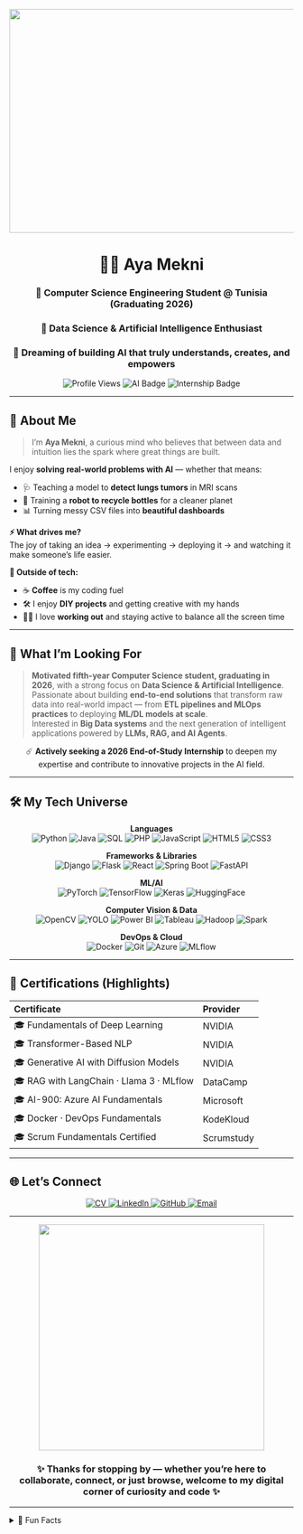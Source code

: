 <p align="center">
  <img width="1584" height="396" alt="Beige Feminine Personal LinkedIn Banner (1)" src="https://github.com/user-attachments/assets/02fdd655-d150-4c2a-b4b0-29667cefe4d6" />
</p>

<div align="center">

# 👩‍💻 Aya Mekni

### 🚀 Computer Science Engineering Student @ Tunisia (Graduating 2026)  
### 🤖 Data Science & Artificial Intelligence Enthusiast  
### 🌈 Dreaming of building AI that truly **understands, creates, and empowers**

![Profile Views](https://komarev.com/ghpvc/?username=ayamekni&style=flat-square&color=blue)
![AI Badge](https://img.shields.io/badge/AI%20Dreamer-Active-brightgreen?style=flat-square)
![Internship Badge](https://img.shields.io/badge/2026%20Internship-Seeking-orange?style=flat-square)

</div>

---

## 🌟 About Me  


> I’m **Aya Mekni**, a curious mind who believes that between data and intuition lies the spark where great things are built.  

I enjoy **solving real-world problems with AI** — whether that means:  
- 🩺 Teaching a model to **detect lungs tumors** in MRI scans  
- 🤖 Training a **robot to recycle bottles** for a cleaner planet  
- 📊 Turning messy CSV files into **beautiful dashboards**  

**⚡ What drives me?**  
The joy of taking an idea → experimenting → deploying it → and watching it make someone’s life easier.  

**💖 Outside of tech:**  
- ☕️ **Coffee** is my coding fuel  
- 🛠️ I enjoy **DIY projects** and getting creative with my hands  
- 🏃‍♀️ I love **working out** and staying active to balance all the screen time  

---

## 🚩 What I’m Looking For  

> **Motivated fifth-year Computer Science student, graduating in 2026**, with a strong focus on **Data Science & Artificial Intelligence**.  
> Passionate about building **end-to-end solutions** that transform raw data into real-world impact — from **ETL pipelines and MLOps practices** to deploying **ML/DL models at scale**.  
> Interested in **Big Data systems** and the next generation of intelligent applications powered by **LLMs, RAG, and AI Agents**.  

<div align="center">

☄️ **Actively seeking a 2026 End-of-Study Internship** to deepen my expertise and contribute to innovative projects in the AI field.  
</div>

---

## 🛠️ My Tech Universe  

<div align="center">

**Languages**  
![Python](https://img.shields.io/badge/Python-3776AB?style=flat-square&logo=python&logoColor=white)
![Java](https://img.shields.io/badge/Java-F89820?style=flat-square&logo=java&logoColor=white)
![SQL](https://img.shields.io/badge/SQL-4479A1?style=flat-square&logo=mysql&logoColor=white)
![PHP](https://img.shields.io/badge/PHP-777BB4?style=flat-square&logo=php&logoColor=white)
![JavaScript](https://img.shields.io/badge/JavaScript-F7DF1E?style=flat-square&logo=javascript&logoColor=black)
![HTML5](https://img.shields.io/badge/HTML5-E34F26?style=flat-square&logo=html5&logoColor=white)
![CSS3](https://img.shields.io/badge/CSS3-1572B6?style=flat-square&logo=css3&logoColor=white)

**Frameworks & Libraries**  
![Django](https://img.shields.io/badge/Django-092E20?style=flat-square&logo=django&logoColor=white)
![Flask](https://img.shields.io/badge/Flask-000000?style=flat-square&logo=flask&logoColor=white)
![React](https://img.shields.io/badge/React-61DAFB?style=flat-square&logo=react&logoColor=black)
![Spring Boot](https://img.shields.io/badge/Spring_Boot-6DB33F?style=flat-square&logo=springboot&logoColor=white)
![FastAPI](https://img.shields.io/badge/FastAPI-009688?style=flat-square&logo=fastapi&logoColor=white)

**ML/AI**  
![PyTorch](https://img.shields.io/badge/PyTorch-EE4C2C?style=flat-square&logo=pytorch&logoColor=white)
![TensorFlow](https://img.shields.io/badge/TensorFlow-FF6F00?style=flat-square&logo=tensorflow&logoColor=white)
![Keras](https://img.shields.io/badge/Keras-D00000?style=flat-square&logo=keras&logoColor=white)
![HuggingFace](https://img.shields.io/badge/HuggingFace-FFD21A?style=flat-square&logo=huggingface&logoColor=black)

**Computer Vision & Data**  
![OpenCV](https://img.shields.io/badge/OpenCV-5C3EE8?style=flat-square&logo=opencv&logoColor=white)
![YOLO](https://img.shields.io/badge/YOLO-00FFFF?style=flat-square)
![Power BI](https://img.shields.io/badge/Power%20BI-F2C811?style=flat-square&logo=powerbi&logoColor=black)
![Tableau](https://img.shields.io/badge/Tableau-E97627?style=flat-square&logo=tableau&logoColor=white)
![Hadoop](https://img.shields.io/badge/Hadoop-66CCFF?style=flat-square&logo=apachehadoop&logoColor=white)
![Spark](https://img.shields.io/badge/Spark-E25A1C?style=flat-square&logo=apachespark&logoColor=white)

**DevOps & Cloud**  
![Docker](https://img.shields.io/badge/Docker-2496ED?style=flat-square&logo=docker&logoColor=white)
![Git](https://img.shields.io/badge/Git-F05032?style=flat-square&logo=git&logoColor=white)
![Azure](https://img.shields.io/badge/Azure-0078D4?style=flat-square&logo=microsoftazure&logoColor=white)
![MLflow](https://img.shields.io/badge/MLflow-0194E2?style=flat-square)
</div>


---

## 📜 Certifications (Highlights)  

| Certificate | Provider |  
| :--- | :--- |  
| 🎓 Fundamentals of Deep Learning | NVIDIA |  
| 🎓 Transformer-Based NLP | NVIDIA |  
| 🎓 Generative AI with Diffusion Models | NVIDIA |  
| 🎓 RAG with LangChain · Llama 3 · MLflow | DataCamp |  
| 🎓 AI-900: Azure AI Fundamentals | Microsoft |  
| 🎓 Docker · DevOps Fundamentals | KodeKloud |  
| 🎓 Scrum Fundamentals Certified | Scrumstudy |  

---

## 🌐 Let’s Connect  

<div align="center">

<!-- CV -->
<a href="https://your-link-to-cv.com" target="_blank">
  <img src="https://img.shields.io/badge/Curriculum%20Vitae-Download-red?style=for-the-badge&logo=adobeacrobatreader" alt="CV"/>
</a>

<!-- LinkedIn -->
<a href="https://www.linkedin.com/in/aya-mekni//" target="_blank">
  <img src="https://img.shields.io/badge/LinkedIn-Profile-blue?style=for-the-badge&logo=linkedin" alt="LinkedIn"/>
</a>

<!-- GitHub -->
<a href="https://github.com/ayamekni" target="_blank">
  <img src="https://img.shields.io/badge/GitHub-Profile-black?style=for-the-badge&logo=github" alt="GitHub"/>
</a>

<!-- Email -->
<a href="mailto:ayamekni2001@gmail.com">
  <img src="https://img.shields.io/badge/Email-Contact%20Me-green?style=for-the-badge&logo=gmail" alt="Email"/>
</a>
</div>

---

<div align="center">
  <img src="https://raw.githubusercontent.com/ayamekni/ayamekni/main/assets/footer.gif" width="400px"><br>
  <h3>✨ Thanks for stopping by — whether you’re here to collaborate, connect, or just browse, welcome to my digital corner of curiosity and code ✨</h3>
</div>

---

<details>
  <summary>🎈 Fun Facts</summary>
  
  - I can code for hours but need coffee every 45 minutes ☕
  - I love turning data into stories!
</details>

